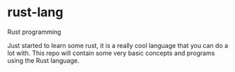# rust-lang
Rust programming 

Just started to learn some rust, it is a really cool language that you can do a lot with. This repo will contain some very basic concepts and programs using the Rust language.
